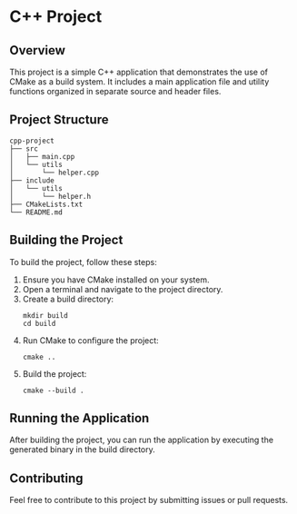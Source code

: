 # C++ Project

## Overview
This project is a simple C++ application that demonstrates the use of CMake as a build system. It includes a main application file and utility functions organized in separate source and header files.

## Project Structure
```
cpp-project
├── src
│   ├── main.cpp
│   └── utils
│       └── helper.cpp
├── include
│   └── utils
│       └── helper.h
├── CMakeLists.txt
└── README.md
```

## Building the Project
To build the project, follow these steps:

1. Ensure you have CMake installed on your system.
2. Open a terminal and navigate to the project directory.
3. Create a build directory:
   ```
   mkdir build
   cd build
   ```
4. Run CMake to configure the project:
   ```
   cmake ..
   ```
5. Build the project:
   ```
   cmake --build .
   ```

## Running the Application
After building the project, you can run the application by executing the generated binary in the build directory.

## Contributing
Feel free to contribute to this project by submitting issues or pull requests.
